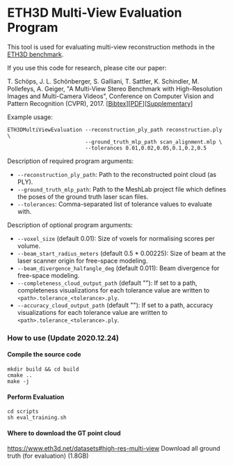 # ETH3D Multi-View Evaluation Program #

This tool is used for evaluating multi-view reconstruction methods in the [ETH3D benchmark](https://www.eth3d.net/).

If you use this code for research, please cite our paper:

T. Schöps, J. L. Schönberger, S. Galliani, T. Sattler, K. Schindler, M. Pollefeys, A. Geiger, "A Multi-View Stereo Benchmark with High-Resolution Images and Multi-Camera Videos", Conference on Computer Vision and Pattern Recognition (CVPR), 2017. \[[Bibtex](https://www.eth3d.net/data/schoeps2017cvpr.bib)\]\[[PDF](https://www.eth3d.net/data/schoeps2017cvpr.pdf)\]\[[Supplementary](https://www.eth3d.net/data/schoeps2017cvpr-supp.pdf)\]

Example usage:

```
ETH3DMultiViewEvaluation --reconstruction_ply_path reconstruction.ply \
                         --ground_truth_mlp_path scan_alignment.mlp \
                         --tolerances 0.01,0.02,0.05,0.1,0.2,0.5
```

Description of required program arguments:

* `--reconstruction_ply_path`: Path to the reconstructed point cloud (as PLY).
* `--ground_truth_mlp_path`: Path to the MeshLab project file which defines the poses of the ground truth laser scan files.
* `--tolerances`: Comma-separated list of tolerance values to evaluate with.

Description of optional program arguments:

* `--voxel_size` (default 0.01): Size of voxels for normalising scores per volume.
* `--beam_start_radius_meters` (default 0.5 * 0.00225): Size of beam at the laser scanner origin for free-space modeling.
* `--beam_divergence_halfangle_deg` (default 0.011): Beam divergence for free-space modeling.
* `--completeness_cloud_output_path` (default ""): If set to a path, completeness visualizations for each tolerance value are written to `<path>.tolerance_<tolerance>.ply`.
* `--accuracy_cloud_output_path` (default ""): If set to a path, accuracy visualizations for each tolerance value are written to `<path>.tolerance_<tolerance>.ply`.

### How to use (Update 2020.12.24)
#### Compile the source code
```
mkdir build && cd build
cmake ..
make -j
```

#### Perform Evaluation
```
cd scripts
sh eval_training.sh
```

#### Where to download the GT point cloud
https://www.eth3d.net/datasets#high-res-multi-view
Download all ground truth (for evaluation) (1.8GB)
